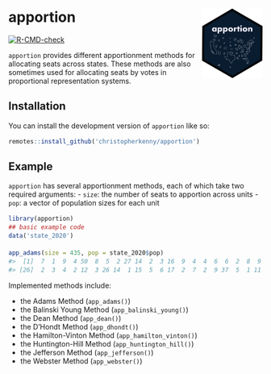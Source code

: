 
<!-- README.md is generated from README.Rmd. Please edit that file -->

# apportion <a href="https://christophertkenny.com/apportion/"><img src="man/figures/logo.png" align="right" height="138" /></a>

<!-- badges: start -->

[![R-CMD-check](https://github.com/christopherkenny/apportion/actions/workflows/R-CMD-check.yaml/badge.svg)](https://github.com/christopherkenny/apportion/actions/workflows/R-CMD-check.yaml)
<!-- badges: end -->

`apportion` provides different apportionment methods for allocating
seats across states. These methods are also sometimes used for
allocating seats by votes in proportional representation systems.

## Installation

You can install the development version of `apportion` like so:

``` r
remotes::install_github('christopherkenny/apportion')
```

## Example

`apportion` has several apportionment methods, each of which take two
required arguments: - `size`: the number of seats to apportion across
units - `pop`: a vector of population sizes for each unit

``` r
library(apportion)
## basic example code
data('state_2020')

app_adams(size = 435, pop = state_2020$pop)
#>  [1]  7  1  9  4 50  8  5  2 27 14  2  3 16  9  4  4  6  6  2  8  9 13  8  4  8
#> [26]  2  3  4  2 12  3 26 14  1 15  5  6 17  2  7  2  9 37  5  1 11 10  3  8  1
```

Implemented methods include:

- the Adams Method (`app_adams()`)
- the Balinski Young Method (`app_balinski_young()`)
- the Dean Method (`app_dean()`)
- the D’Hondt Method (`app_dhondt()`)
- the Hamilton-Vinton Method (`app_hamilton_vinton()`)
- the Huntington-Hill Method (`app_huntington_hill()`)
- the Jefferson Method (`app_jefferson()`)
- the Webster Method (`app_webster()`)
